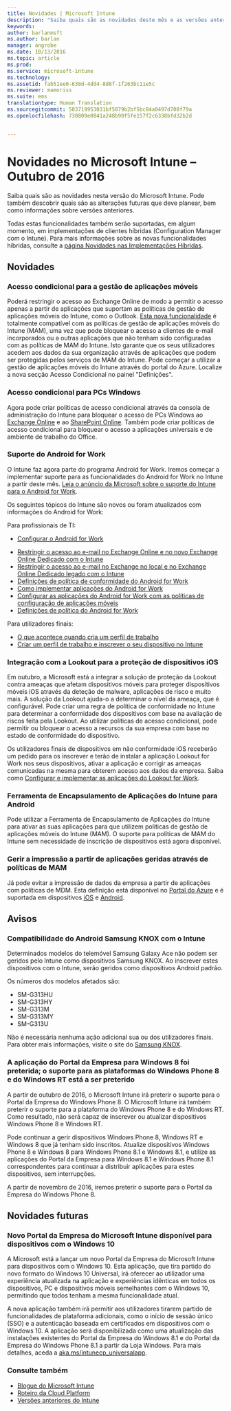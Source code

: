 ```yaml
---
title: Novidades | Microsoft Intune
description: "Saiba quais são as novidades deste mês e as versões anteriores do Microsoft Intune"
keywords: 
author: barlanmsft
ms.author: barlan
manager: angrobe
ms.date: 10/13/2016
ms.topic: article
ms.prod: 
ms.service: microsoft-intune
ms.technology: 
ms.assetid: fab51ee0-638d-4dd4-8d8f-1f263bc11e5c
ms.reviewer: mamoriss
ms.suite: ems
translationtype: Human Translation
ms.sourcegitcommit: 503719953031bf5079b2bf5bc84a0497d708f79a
ms.openlocfilehash: 730809e0841a248b90f5fe157f2c6338bfd32b2d


---
```

# Novidades no Microsoft Intune – Outubro de 2016
Saiba quais são as novidades nesta versão do Microsoft Intune. Pode também descobrir quais são as alterações futuras que deve planear, bem como informações sobre versões anteriores.

Todas estas funcionalidades também serão suportadas, em algum momento, em implementações de clientes híbridas (Configuration Manager com o Intune). Para mais informações sobre as novas funcionalidades híbridas, consulte a [página Novidades nas Implementações Híbridas](https://technet.microsoft.com/library/mt718155.aspx).
<!---@Barry, the above blurb stays in each version, but make sure Tyler signs off each time. Also, remember to set the ms.date in the metadata to the sprint release. --->

## Novidades

### Acesso condicional para a gestão de aplicações móveis
Poderá restringir o acesso ao Exchange Online de modo a permitir o acesso apenas a partir de aplicações que suportam as políticas de gestão de aplicações móveis do Intune, como o Outlook. [Esta nova funcionalidade](/intune/deploy-use/allow-policy-managed-apps-access-to-o365) é totalmente compatível com as políticas de gestão de aplicações móveis do Intune (MAM), uma vez que pode bloquear o acesso a clientes de e-mail incorporados ou a outras aplicações que não tenham sido configuradas com as políticas de MAM do Intune. Isto garante que os seus utilizadores acedem aos dados da sua organização através de aplicações que podem ser protegidas pelos serviços de MAM do Intune. Pode começar a utilizar a gestão de aplicações móveis do Intune através do portal do Azure. Localize a nova secção Acesso Condicional no painel "Definições".

### Acesso condicional para PCs Windows
Agora pode criar políticas de acesso condicional através da consola de administração do Intune para bloquear o acesso de PCs Windows ao [Exchange Online](/intune/deploy-use/restrict-access-to-exchange-online-with-microsoft-intune) e ao [SharePoint Online](/intune/deploy-use/restrict-access-to-sharepoint-online-with-microsoft-intune). Também pode criar políticas de acesso condicional para bloquear o acesso a aplicações universais e de ambiente de trabalho do Office.

### Suporte do Android for Work
O Intune faz agora parte do programa Android for Work. Iremos começar a implementar suporte para as funcionalidades do Android for Work no Intune a partir deste mês.
[Leia o anúncio da Microsoft sobre o suporte do Intune para o Android for Work](https://blogs.technet.microsoft.com/enterprisemobility/2016/09/12/microsoft-intune-support-for-android-for-work/).

Os seguintes tópicos do Intune são novos ou foram atualizados com informações do Android for Work:

Para profissionais de TI:
- [Configurar o Android for Work](/intune/deploy-use/set-up-android-for-work)
<!--- [Nathan Bigman's resource access topics]()-->
- [Restringir o acesso ao e-mail no Exchange Online e no novo Exchange Online Dedicado com o Intune](/intune/deploy-use/restrict-access-to-exchange-online-with-microsoft-intune)
- [Restringir o acesso ao e-mail no Exchange no local e no Exchange Online Dedicado legado com o Intune](/intune/deploy-use/restrict-access-to-exchange-onpremises-with-microsoft-intune)
- [Definições de política de conformidade do Android for Work](/intune/deploy-use/afw-compliance-policy-settings-in-microsoft-intune)
- [Como implementar aplicações do Android for Work](/intune/deploy-use/android-for-work-apps)
- [Configurar as aplicações do Android for Work com as políticas de configuração de aplicações móveis](/intune/deploy-use/afw-app-configuration-policy)
- [Definições de política do Android for Work](/intune/deploy-use/android-for-work-policy-settings-in-microsoft-intune)

Para utilizadores finais:
- [O que acontece quando cria um perfil de trabalho](/intune/enduser/what-happens-when-you-create-a-work-profile-android)
- [Criar um perfil de trabalho e inscrever o seu dispositivo no Intune](/intune/enduser/create-a-work-profile-and-enroll-your-device-in-intune-android)

### Integração com a Lookout para a proteção de dispositivos iOS
Em outubro, a Microsoft está a integrar a solução de proteção da Lookout contra ameaças que afetam dispositivos móveis para proteger dispositivos móveis iOS através da deteção de malware, aplicações de risco e muito mais. A solução da Lookout ajuda-o a determinar o nível da ameaça, que é configurável. Pode criar uma regra de política de conformidade no Intune para determinar a conformidade dos dispositivos com base na avaliação de riscos feita pela Lookout. Ao utilizar políticas de acesso condicional, pode permitir ou bloquear o acesso a recursos da sua empresa com base no estado de conformidade do dispositivo.

Os utilizadores finais de dispositivos em não conformidade iOS receberão um pedido para os inscrever e terão de instalar a aplicação Lookout for Work nos seus dispositivos, ativar a aplicação e corrigir as ameaças comunicadas na mesma para obterem acesso aos dados da empresa. Saiba como [Configurar e implementar as aplicações do Lookout for Work](/intune/deploy-use/configure-and-deploy-lookout-for-work-apps).
<!--TFS 1319493-->

<!--### New Microsoft Intune Company Portal available for Windows 10 devices
Microsoft is releasing a new [Microsoft Intune Company Portal for Windows 10 devices](https://go.microsoft.com/fwlink/?linkid=830663). This app, which leverages the new Windows 10 Universal format, will provide the user with an updated user experience within the app and identical experiences across all Windows 10 devices, PC and Mobile alike, while still enabling all the same functionality that they are using today.

The new app will also allow users to leverage additional platform features like single sign-on (SSO) and certificate-based authentication on Windows 10 devices. The app will be made available as an upgrade to the existing Windows 8.1 Company Portal and Windows Phone 8.1 Company Portal installs from the Windows Store.-->

### Ferramenta de Encapsulamento de Aplicações do Intune para Android
Pode utilizar a Ferramenta de Encapsulamento de Aplicações do Intune para ativar as suas aplicações para que utilizem políticas de gestão de aplicações móveis do Intune (MAM). O suporte para políticas de MAM do Intune sem necessidade de inscrição de dispositivos está agora disponível.

### Gerir a impressão a partir de aplicações geridas através de políticas de MAM
Já pode evitar a impressão de dados da empresa a partir de aplicações com políticas de MDM. Esta definição está disponível no [Portal do Azure](/Intune/deploy-use/create-and-deploy-mobile-app-management-policies-with-microsoft-intune) e é suportada em dispositivos [iOS](/Intune/deploy-use/ios-mam-policy-settings) e [Android](/Intune/deploy-use/android-mam-policy-settings).
<!--TFS 1014328-->

## Avisos

### Compatibilidade do Android Samsung KNOX com o Intune
Determinados modelos do telemóvel Samsung Galaxy Ace não podem ser geridos pelo Intune como dispositivos Samsung KNOX. Ao inscrever estes dispositivos com o Intune, serão geridos como dispositivos Android padrão.

Os números dos modelos afetados são:

* SM-G313HU
* SM-G313HY
* SM-G313M
* SM-G313MY
* SM-G313U

Não é necessária nenhuma ação adicional sua ou dos utilizadores finais. Para obter mais informações, visite o site do [Samsung KNOX](https://www.samsungknox.com).

### A aplicação do Portal da Empresa para Windows 8 foi preterida; o suporte para as plataformas do Windows Phone 8 e do Windows RT está a ser preterido
A partir de outubro de 2016, o Microsoft Intune irá preterir o suporte para o Portal da Empresa do Windows Phone 8. O Microsoft Intune irá também preterir o suporte para a plataforma do Windows Phone 8 e do Windows RT. Como resultado, não será capaz de inscrever ou atualizar dispositivos Windows Phone 8 e Windows RT.

Pode continuar a gerir dispositivos Windows Phone 8, Windows RT e Windows 8 que já tenham sido inscritos. Atualize dispositivos Windows Phone 8 e Windows 8 para Windows Phone 8.1 e Windows 8.1, e utilize as aplicações do Portal da Empresa para Windows 8.1 e Windows Phone 8.1 correspondentes para continuar a distribuir aplicações para estes dispositivos, sem interrupções.

A partir de novembro de 2016, iremos preterir o suporte para o Portal da Empresa do Windows Phone 8.
<!--TFS 1255391-->

## Novidades futuras

### Novo Portal da Empresa do Microsoft Intune disponível para dispositivos com o Windows 10
A Microsoft está a lançar um novo Portal da Empresa do Microsoft Intune para dispositivos com o Windows 10. Esta aplicação, que tira partido do novo formato do Windows 10 Universal, irá oferecer ao utilizador uma experiência atualizada na aplicação e experiências idênticas em todos os dispositivos, PC e dispositivos móveis semelhantes com o Windows 10, permitindo que todos tenham a mesma funcionalidade atual.

A nova aplicação também irá permitir aos utilizadores tirarem partido de funcionalidades de plataforma adicionais, como o início de sessão único (SSO) e a autenticação baseada em certificados em dispositivos com o Windows 10. A aplicação será disponibilizada como uma atualização das instalações existentes do Portal da Empresa do Windows 8.1 e do Portal da Empresa do Windows Phone 8.1 a partir da Loja Windows. Para mais detalhes, aceda a [aka.ms/intunecp_universalapp](http://aka.ms/intunecp_universalapp).
<!--TFS 1016502-->

### Consulte também
* [Blogue do Microsoft Intune](http://go.microsoft.com/fwlink/?LinkID=273882)
* [Roteiro da Cloud Platform](http://www.microsoft.com/en-us/server-cloud/roadmap/Indevelopment.aspx?TabIndex=0&dropValue=Intune)
* [Versões anteriores do Intune](previous-intune-releases.md)



<!--HONumber=Oct16_HO3-->


